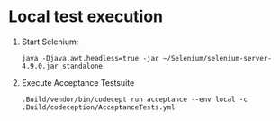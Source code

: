 # Local test execution

1. Start Selenium:

   `java -Djava.awt.headless=true -jar ~/Selenium/selenium-server-4.9.0.jar standalone`

2. Execute Acceptance Testsuite

   `.Build/vendor/bin/codecept run acceptance --env local -c .Build/codeception/AcceptanceTests.yml`
